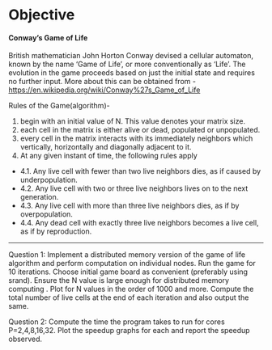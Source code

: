 # Objective
#### Conway’s Game of Life
British mathematician John Horton Conway devised a cellular automaton, known by the name ‘Game of Life’, or more conventionally as ‘Life’. The evolution in the game proceeds based on just the initial state and requires no further input. More about this can be obtained from - https://en.wikipedia.org/wiki/Conway%27s_Game_of_Life

Rules of the Game(algorithm)-
1. begin with an initial value of N. This value denotes your matrix size.
2. each cell in the matrix is either alive or dead, populated or unpopulated.
3. every cell in the matrix interacts with its immediately neighbors which vertically,
horizontally and diagonally adjacent to it.
4. At any given instant of time, the following rules apply
 - 4.1. Any live cell with fewer than two live neighbors dies, as if caused by underpopulation.
 - 4.2. Any live cell with two or three live neighbors lives on to the next generation.
 - 4.3. Any live cell with more than three live neighbors dies, as if by overpopulation.
 - 4.4. Any dead cell with exactly three live neighbors becomes a live cell, as if by reproduction.
-------
Question 1: Implement a distributed memory version of the game of life algorithm and perform computation on individual nodes. Run the game for 10 iterations. Choose initial game board as convenient (preferably using srand). Ensure the N value is large enough for distributed memory computing . Plot for N values in the order of 1000 and more.
Compute the total number of live cells at the end of each iteration and also output the same.

Question 2: Compute the time the program takes to run for cores P=2,4,8,16,32. Plot the speedup graphs for each and report the speedup observed.
